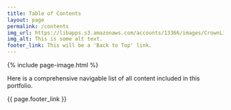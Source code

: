 ```yaml
---
title: Table of Contents
layout: page
permalink: /contents
img_url: https://libapps.s3.amazonaws.com/accounts/13366/images/CrownLibraryBanner5.jpg
img_alt: This is some alt text.
footer_link: This will be a 'Back to Top' link.
---
```

{% include page-image.html %}

Here is a comprehensive navigable list of all content included in this portfolio.

{{ page.footer_link }}